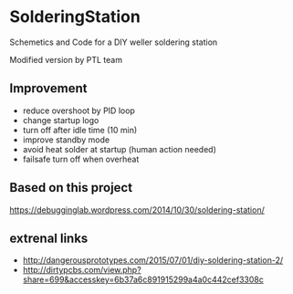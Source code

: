 # SolderingStation

Schemetics and Code for a DIY weller soldering station

Modified version by PTL team



## Improvement

  * reduce overshoot by PID loop
  * change startup logo
  * turn off after idle time (10 min)
  * improve standby mode
  * avoid heat solder at startup (human action needed)
  * failsafe turn off when overheat



## Based on this project

https://debugginglab.wordpress.com/2014/10/30/soldering-station/



## extrenal links

  * http://dangerousprototypes.com/2015/07/01/diy-soldering-station-2/
  * http://dirtypcbs.com/view.php?share=699&accesskey=6b37a6c891915299a4a0c442cef3308c
